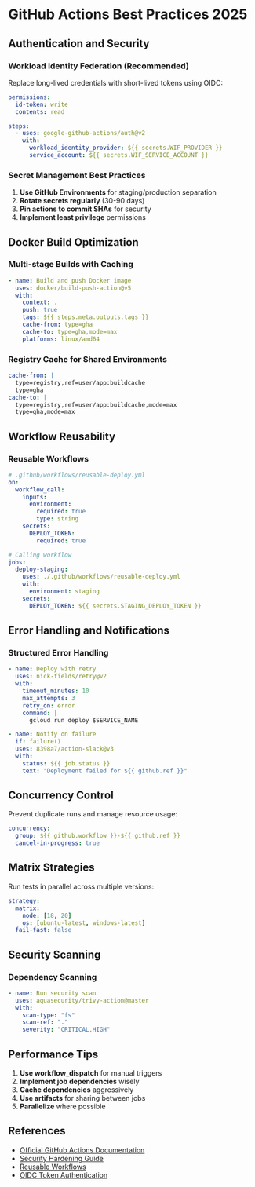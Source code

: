 # GitHub Actions Best Practices 2025

## Authentication and Security

### Workload Identity Federation (Recommended)

Replace long-lived credentials with short-lived tokens using OIDC:

```yaml
permissions:
  id-token: write
  contents: read

steps:
  - uses: google-github-actions/auth@v2
    with:
      workload_identity_provider: ${{ secrets.WIF_PROVIDER }}
      service_account: ${{ secrets.WIF_SERVICE_ACCOUNT }}
```

### Secret Management Best Practices

1. **Use GitHub Environments** for staging/production separation
2. **Rotate secrets regularly** (30-90 days)
3. **Pin actions to commit SHAs** for security
4. **Implement least privilege** permissions

## Docker Build Optimization

### Multi-stage Builds with Caching

```yaml
- name: Build and push Docker image
  uses: docker/build-push-action@v5
  with:
    context: .
    push: true
    tags: ${{ steps.meta.outputs.tags }}
    cache-from: type=gha
    cache-to: type=gha,mode=max
    platforms: linux/amd64
```

### Registry Cache for Shared Environments

```yaml
cache-from: |
  type=registry,ref=user/app:buildcache
  type=gha
cache-to: |
  type=registry,ref=user/app:buildcache,mode=max
  type=gha,mode=max
```

## Workflow Reusability

### Reusable Workflows

```yaml
# .github/workflows/reusable-deploy.yml
on:
  workflow_call:
    inputs:
      environment:
        required: true
        type: string
    secrets:
      DEPLOY_TOKEN:
        required: true

# Calling workflow
jobs:
  deploy-staging:
    uses: ./.github/workflows/reusable-deploy.yml
    with:
      environment: staging
    secrets:
      DEPLOY_TOKEN: ${{ secrets.STAGING_DEPLOY_TOKEN }}
```

## Error Handling and Notifications

### Structured Error Handling

```yaml
- name: Deploy with retry
  uses: nick-fields/retry@v2
  with:
    timeout_minutes: 10
    max_attempts: 3
    retry_on: error
    command: |
      gcloud run deploy $SERVICE_NAME

- name: Notify on failure
  if: failure()
  uses: 8398a7/action-slack@v3
  with:
    status: ${{ job.status }}
    text: "Deployment failed for ${{ github.ref }}"
```

## Concurrency Control

Prevent duplicate runs and manage resource usage:

```yaml
concurrency:
  group: ${{ github.workflow }}-${{ github.ref }}
  cancel-in-progress: true
```

## Matrix Strategies

Run tests in parallel across multiple versions:

```yaml
strategy:
  matrix:
    node: [18, 20]
    os: [ubuntu-latest, windows-latest]
  fail-fast: false
```

## Security Scanning

### Dependency Scanning

```yaml
- name: Run security scan
  uses: aquasecurity/trivy-action@master
  with:
    scan-type: "fs"
    scan-ref: "."
    severity: "CRITICAL,HIGH"
```

## Performance Tips

1. **Use workflow_dispatch** for manual triggers
2. **Implement job dependencies** wisely
3. **Cache dependencies** aggressively
4. **Use artifacts** for sharing between jobs
5. **Parallelize** where possible

## References

- [Official GitHub Actions Documentation](https://docs.github.com/actions)
- [Security Hardening Guide](https://docs.github.com/actions/security-guides)
- [Reusable Workflows](https://docs.github.com/en/actions/how-tos/sharing-automations/reusing-workflows)
- [OIDC Token Authentication](https://docs.github.com/actions/deployment/security-hardening-your-deployments/about-security-hardening-with-openid-connect)

